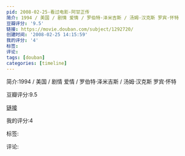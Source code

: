 ```yaml
---
pid: 2008-02-25-看过电影-阿甘正传
简介: 1994 / 美国 / 剧情 爱情 / 罗伯特·泽米吉斯 / 汤姆·汉克斯 罗宾·怀特
豆瓣评分: '9.5'
链接: https://movie.douban.com/subject/1292720/
创建时间: '2008-02-25 14:15:59'
我的评分: '4'
标签:
评论:
tags: [douban]
categories: [timeline]
---
```

简介:1994 / 美国 / 剧情 爱情 / 罗伯特·泽米吉斯 / 汤姆·汉克斯 罗宾·怀特

豆瓣评分:9.5

[链接](https://movie.douban.com/subject/1292720/)

我的评分:4

标签:

评论:

